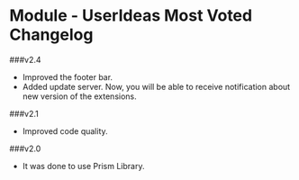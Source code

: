 Module - UserIdeas Most Voted Changelog
==========================

###v2.4
* Improved the footer bar.
* Added update server. Now, you will be able to receive notification about new version of the extensions.

###v2.1
* Improved code quality.

###v2.0
* It was done to use Prism Library.